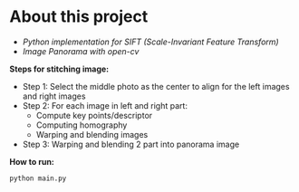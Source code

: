 # About this project
- *Python implementation for SIFT (Scale-Invariant Feature Transform)*
- *Image Panorama with open-cv*

**Steps for stitching image:** 
  - Step 1: Select the middle photo as the center to align for the left images and right images
  - Step 2: For each image in left and right part:
    - Compute key points/descriptor
    - Computing homography
    - Warping and blending images
  - Step 3: Warping and blending 2 part into panorama image

**How to run:**
```
python main.py
```
  

